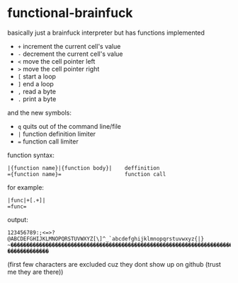 # functional-brainfuck
basically just a brainfuck interpreter but has functions implemented

* `+` increment the current cell's value
* `-` decrement the current cell's value
* `<` move the cell pointer left
* `>` move the cell pointer right
* `[` start a loop
* `]` end a loop
* `,` read a byte
* `.` print a byte

and the new symbols:

* `q` quits out of the command line/file
* `|` function definition limiter
* `=` function call limiter


function syntax:

    |{function name}|{function body}|    deffinition 
    ={function name}=                    function call    


for example:

    |func|+[.+]|
    =func=

output:




    123456789:;<=>?@ABCDEFGHIJKLMNOPQRSTUVWXYZ[\]^_`abcdefghijklmnopqrstuvwxyz{|}   ~�������������������������������������������������������������������������������������������������������������������   �������������    

(first few characters are excluded cuz they dont show up on github (trust me they are there))